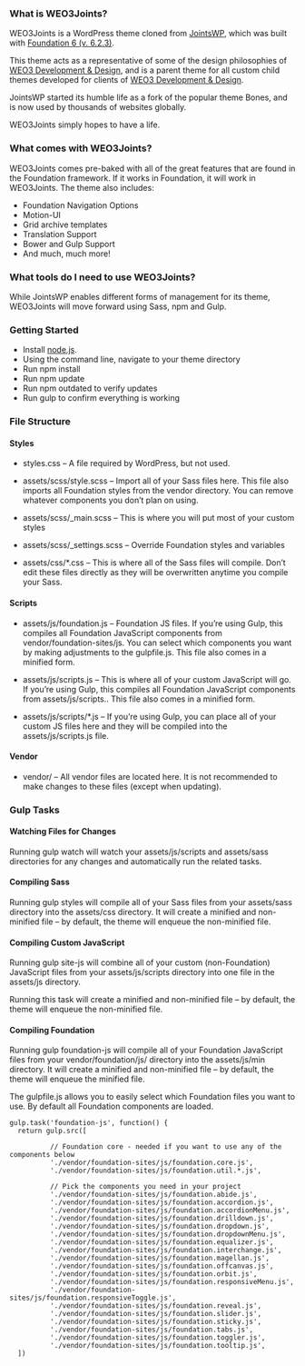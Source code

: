 ### What is WEO3Joints?
WEO3Joints is a WordPress theme cloned from [JointsWP][2], which was built with [Foundation 6 (v. 6.2.3)][3].

This theme acts as a representative of some of the design philosophies of [WEO3 Development & Design][1], and is a parent theme for all custom child themes developed for clients of [WEO3 Development & Design][1].

JointsWP started its humble life as a fork of the popular theme Bones, and is now used by thousands of websites globally.

WEO3Joints simply hopes to have a life.

### What comes with WEO3Joints?
WEO3Joints comes pre-baked with all of the great features that are found in the Foundation framework. If it works in Foundation, it will work in WEO3Joints. The theme also includes:

- Foundation Navigation Options
- Motion-UI
- Grid archive templates
- Translation Support
- Bower and Gulp Support
- And much, much more!

### What tools do I need to use WEO3Joints?
While JointsWP enables different forms of management for its theme, WEO3Joints will move forward using Sass, npm and Gulp.

### Getting Started
- Install [node.js](https://nodejs.org).
- Using the command line, navigate to your theme directory
- Run npm install
- Run npm update
- Run npm outdated to verify updates
- Run gulp to confirm everything is working



### File Structure

#### Styles
- styles.css – A file required by WordPress, but not used.

- assets/scss/style.scss – Import all of your Sass files here. This file also imports all Foundation styles from the vendor directory. You can remove whatever components you don’t plan on using.

- assets/scss/_main.scss – This is where you will put most of your custom styles

- assets/scss/_settings.scss – Override Foundation styles and variables

- assets/css/*.css – This is where all of the Sass files will compile. Don’t edit these files directly as they will be overwritten anytime you compile your Sass.

#### Scripts
- assets/js/foundation.js – Foundation JS files. If you’re using Gulp, this compiles all Foundation JavaScript components from vendor/foundation-sites/js. You can select which components you want by making adjustments to the gulpfile.js. This file also comes in a minified form.

- assets/js/scripts.js – This is where all of your custom JavaScript will go. If you’re using Gulp, this compiles all Foundation JavaScript components from assets/js/scripts.. This file also comes in a minified form.

- assets/js/scripts/*.js – If you’re using Gulp, you can place all of your custom JS files here and they will be compiled into the assets/js/scripts.js file.

#### Vendor
- vendor/ – All vendor files are located here. It is not recommended to make changes to these files (except when updating).


### Gulp Tasks
#### Watching Files for Changes
Running gulp watch will watch your assets/js/scripts and assets/sass directories for any changes and automatically run the related tasks.

#### Compiling Sass
Running gulp styles will compile all of your Sass files from your assets/sass directory into the assets/css directory. It will create a minified and non-minified file – by default, the theme will enqueue the non-minified file.

#### Compiling Custom JavaScript
Running gulp site-js will combine all of your custom (non-Foundation) JavaScript files from your assets/js/scripts directory into one file in the assets/js directory.

Running this task will create a minified and non-minified file – by default, the theme will enqueue the non-minified file.

#### Compiling Foundation
Running gulp foundation-js will compile all of your Foundation JavaScript files from your vendor/foundation/js/ directory into the assets/js/min directory. It will create a minified and non-minified file – by default, the theme will enqueue the minified file.

The gulpfile.js allows you to easily select which Foundation files you want to use. By default all Foundation components are loaded.

~~~~
gulp.task('foundation-js', function() {
  return gulp.src([ 
           
          // Foundation core - needed if you want to use any of the components below
          './vendor/foundation-sites/js/foundation.core.js',
          './vendor/foundation-sites/js/foundation.util.*.js',
           
          // Pick the components you need in your project
          './vendor/foundation-sites/js/foundation.abide.js',
          './vendor/foundation-sites/js/foundation.accordion.js',
          './vendor/foundation-sites/js/foundation.accordionMenu.js',
          './vendor/foundation-sites/js/foundation.drilldown.js',
          './vendor/foundation-sites/js/foundation.dropdown.js',
          './vendor/foundation-sites/js/foundation.dropdownMenu.js',
          './vendor/foundation-sites/js/foundation.equalizer.js',
          './vendor/foundation-sites/js/foundation.interchange.js',
          './vendor/foundation-sites/js/foundation.magellan.js',
          './vendor/foundation-sites/js/foundation.offcanvas.js',
          './vendor/foundation-sites/js/foundation.orbit.js',
          './vendor/foundation-sites/js/foundation.responsiveMenu.js',
          './vendor/foundation-sites/js/foundation.responsiveToggle.js',
          './vendor/foundation-sites/js/foundation.reveal.js',
          './vendor/foundation-sites/js/foundation.slider.js',
          './vendor/foundation-sites/js/foundation.sticky.js',
          './vendor/foundation-sites/js/foundation.tabs.js',
          './vendor/foundation-sites/js/foundation.toggler.js',
          './vendor/foundation-sites/js/foundation.tooltip.js',
  ])
  ~~~~


[1]: http://www.weo3.com "Home of WEO3 Development & Design"
[2]: http://www.jointswp.com/ "Home of JointsWP"
[3]: http://foundation.zurb.com/sites "Home of Zurb's Foundation: Sites"
